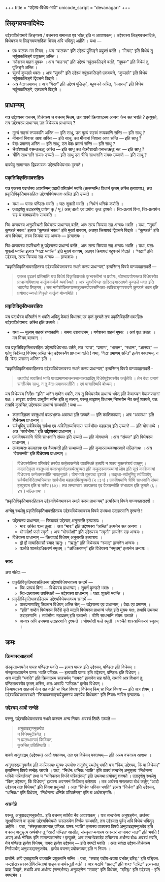 +++
title = "उद्देश्य-विधेय-भावे"
unicode_script = "devanagari"
+++

## लिङ्गवचनादिभेदः
उद्देश्यविधेयभावे लिङ्गस्य / वचनस्य समानता एव भवेत् इति न आवश्यकम् । उद्देश्यस्य लिङ्गवचनादिकं, विधेयस्य च लिङ्गवचनादिकं भिन्नम् अपि भवितुम् अर्हति । यथा —

- एषः बालकः मम मित्रम् । अत्र “बालकः” इति उद्देश्यं पुंलिङ्गे प्रयुक्तं वर्तते । “मित्रम्” इति विधेयं तु नपुंसकलिङ्गे प्रयुक्तम् अस्ति ।
- गणेशस्य वाहनं मूषकः । अत्र “वाहनम्” इति उद्देश्यं नपुंसकलिङ्गे वर्तते, “मूषकः” इति विधेयं तु पुंलिङ्गे अस्ति ।
- सुवर्णं कुण्डले भवतः । अत्र “सुवर्णं” इति उद्देश्यं नपुंसकलिङ्गे एकवचने, “कुण्डले” इति विधेयं नपुंसकलिङ्गे द्विवचने विद्यते ।
- अत्र वेदाः प्रमाणम् । अत्र “वेदाः” इति उद्देश्यं पुंलिङ्गे, बहुवचने अस्ति, “प्रमाणम्” इति विधेयं नपुंसकलिङ्गे, एकवचने विद्यते ।

## प्राधान्यम्
यत्र उद्देश्यस्य वचनम्, विधेयस्य च वचनम् भिन्नम्, तत्र वाक्ये क्रियापदस्य अन्वयः केन सह भवति ? इत्युक्ते, तत्र उद्देश्यस्य प्राधान्यम् उत विधेयस्य प्राधान्यम् ?

- मूल्यं सहस्रं रुप्यकाणि अस्ति — इति साधु, उत मूल्यं सहस्रं रुप्यकाणि सन्ति — इति साधु ?
- मीनानां निवासः आपः अस्ति  — इति साधु, उत मीनानां निवासः आपः सन्ति — इति साधु ?
- वेदाः प्रमाणम् अस्ति  — इति साधु, उत वेदाः प्रमाणं सन्ति — इति साधु ?
- चैत्रवैशाखौ वसन्तऋतुः अस्ति — इति साधु  उत चैत्रवैशाखौ वसन्तऋतुः स्तः — इति साधु ?
- त्रीणि साधनानि संयमः उच्यते — इति साधु उत त्रीणि साधनानि संयमः उच्यन्ते — इति साधु ? 

वाक्येषु सामान्यतः द्विप्रकारकः उद्देश्यविधेयभावः दृश्यते। 

### प्रकृतिविकृतिभावसहितः
यत्र एकस्य पदार्थस्य अपरस्मिन् पदार्थे परिवर्तनं भवति (तत्सम्बन्धि विधानं कृतम् अस्ति इत्याशयः), तत्र प्रकृतिविकृतिभावसहितः उद्देश्यविधेयभावः अस्ति इति उच्यते ।

- यथा —  पामरः पण्डितः भवति । घटः शुक्ली भवति । निर्धनं धनिकं करोति ।
- एतादृशेषु उदाहरणेषु प्रायेण कृ / भू / अस् धातोः एव प्रयोगः कृतः दृश्यते ।  च्वि-प्रत्ययं विना, च्वि-प्रत्ययेन सह च वाक्यप्रयोगः सम्भवति ।


च्वि-प्रत्ययस्य अनुपस्थितौ विधेयस्य प्राधान्यम् वर्तते, अतः तस्य क्रियया सह अन्वयः भवति । यथा, “सुवर्णं कुण्डले भवतः” इत्यत्र “कुण्डले भवतः” इति मुख्यं वाक्यम्, अतएव क्रियापदं द्विवचने विद्यते । “कुण्डले” इति अत्र विधेयम्, तस्य क्रियया सह अन्वयः — इत्याशयः ।

च्वि-प्रत्ययस्य उपस्थितौ तु उद्देश्यस्य प्राधान्यं वर्तते , अतः तस्य क्रियया सह अन्वयः भवति । यथा, घटाः शुक्ली भवन्ति इत्यत्र “घटाः भवन्ति” इति मुख्यं वाक्यम्, अतएव क्रियापदं बहुवचने विद्यते ।  “घटाः” इति उद्देश्यम्, तस्य क्रियया सह अन्वयः — इत्याशयः ।

“प्रकृतिविकृतिभावसहितस्य उद्देश्यविधेयभावस्य स्थले कस्य प्राधान्यम्” इत्यस्मिन् विषये वाग्व्यवहारादर्शे —

> एतच्च दृढतरं प्रतिभाति यत्र विधेयं विकृतिवाचकं कृभ्वस्तीनां च प्रयोगः, च्वेश्चाप्रयोगस्तत्र विधेयस्यैव प्राधान्यविवक्षया कर्तृत्वकर्मत्वे व्यवस्थिते । अत्र सुवर्णपिण्डः खदिराङ्गारसवणे कुण्डले भवत इति भाष्यमेव लिङ्गम् । तत्र नागेशोक्तिरप्यस्मदुक्तस्योपस्तम्भिका-खदिराङ्गारसवणे कुण्डले भवत इति प्रयोगादच्च्यन्ते विकृतेः कर्तृत्वं बोध्यमिति ।

### प्रकृतिविकृतिभावरहितः
यत्र पदार्थस्य परिवर्तनं न भवति अपितु केवलं विधानम् एव कृतं दृश्यते तत्र प्रकृतिविकृतिभावरहितः उद्देश्यविधेयभावः अस्ति इति उच्यते ।

- यथा — मूल्यम् सहस्रं रुप्यकाणि । समयः दशवादनम् । गणेशस्य वाहनं मूषकः ।  अयं वृक्षः उन्नतः । मम मित्रम् बलवान् । 

यत्र  प्रकृतिविकृतिभावरहितः उद्देश्यविधेयभावः वर्तते, तत्र “पात्र”, “प्रमाण”, “भाजन”, “स्थान”, “आस्पद” —‌ एतेषु किञ्चित् विधेयम् अस्ति चेत् उद्देश्यस्यैव प्राधान्यं वर्तते ! यथा, “वेदाः प्रमाणम् सन्ति” इत्येव वक्तव्यम्, न हि “वेदाः प्रमाणम् अस्ति” इति ।

“प्रकृतिविकृतिभावरहितस्य उद्देश्यविधेयभावस्य स्थले कस्य प्राधान्यम्” इत्यस्मिन् विषये वाग्व्यवहारादर्शे -

> तथापीदं व्यवसितं भाति पात्रप्रमाणभाजनस्थानास्पदादिषु विधेयेषूद्देश्यस्यैव कर्तृतेति । तेन वेदाः प्रमाणं सन्तीत्येव साधु, न तु वेदाः प्रमाणमस्तीति । एवं पात्रादिष्वपि बोध्यम् ।

यत्र विधेयस्य निर्देशः “इति” अनेन शब्देन भवति, तत्र तु विधेयस्यैव प्राधान्यं भवेत् इति केषाञ्चन वैयाकरणानां पक्षः । तादृशाः प्रयोगाः प्राचुर्येण सन्ति इति तु सत्यम्, परन्तु तादृशम् विधानम् निश्चयेन नैव कर्तुं शक्यते, यतः तत्रापि कुत्रचित् उद्देश्यस्य प्राधान्यं सम्भवति ! यथा —

- कालादिकृता वस्तुधर्मा वयःप्रभृतयः अवस्था इति उच्यते — इति काशिकायाम् । अत्र “अवस्था” इति **विधेयस्य** प्राधान्यम् ।
- सर्वभूमिषु सर्वविषयेषु सर्वथा एव अविदितव्यभिचाराः सार्वभौमाः महाव्रतम् इति उच्यन्ते — इति योगभाष्ये । अत्र “सार्वभौमाः” इति **उद्देश्यस्य** प्राधान्यम् ।
- एकविषयकाणि त्रीणि साधनानि संयमः इति उच्यते — इति योगभाष्ये । अत्र “संयमः” इति विधेयस्य प्राधान्यम् ।
- लम्बाम्बराः कल्पतरवः एव वैजयन्ती इति सम्भाव्यते — इति कुमारसम्भवव्याख्याने मल्लिनाथः ।  अत्र “वैयजन्ती” इति **विधेयस्य** प्राधान्यम् । 

> विधेयस्येतिना परिच्छेदे तस्यैव कर्तृत्वकर्मत्वे व्यवस्थिते इत्यपि न शक्य मुक्तसंशयं वक्तुम् । कालादिकृता वस्तुधर्मा वयःप्रभृतयोऽवस्थेत्युच्यत इति ककुदस्यावस्थायां लोप इति सूत्रे काशिकायां विधेयस्य कर्मत्वमस्तीति नापहनूयते। योगभाष्ये तूभयथा दृश्यते । तद्यथा-सर्वभूमिषु सर्वविषयेषु सर्वथैवाविदितव्यभिचाराः सार्वभौमा महाव्रतमित्युच्यन्ते (२।३१)। एकविषयाणि त्रीणि साधनानि संयम इत्युच्यत इति च तत्रैव (३४)। तत्र लम्बाम्बराः कल्पतरव एव वैजयन्तीति संभाव्यत इति कुमारे (६।४१ ) मल्लिनाथः ।

“प्रकृतिविकृतिभावरहितस्य उद्देश्यविधेयभावस्य स्थले कस्य प्राधान्यम्” इत्यस्मिन् विषये वाग्व्यवहारादर्शे । 

अन्येषु स्थलेषु प्रकृतिविकृतिभावरहितस्य उद्देश्यविधेयभावस्य विषये उभयथा उदाहरणानि दृश्यन्ते !

- उद्देश्यस्य प्राधान्यम् — क्रियापदं उद्देश्यम् अनुसरति इत्याशयः ।
  - भारः अस्ति पञ्च तुलाः । अत्र “भारः” इति उद्देश्यस्य “अस्ति” इत्यनेन सह अन्वयः ।
  - भोगमोक्षौ फले स्मृतौ । अत्र “भोगमोक्षौ” इति उद्देश्यस्य “स्मृतौ” इत्यनेन सह अन्वयः ।
- विधेयस्य प्राधान्यम् — क्रियापदं विधेयम् अनुसरति इत्याशयः ।
  - द्वौ द्वौ माघादिमासौ स्याद् ऋतुः । “ऋतुः” इति विधेयस्य “स्याद्” इत्यनेन अन्वयः ।
  - पञ्चैते शास्त्रेऽधिकरणं स्मृतम् । “अधिकरणम्” इति विधेयस्य “स्मृतम्” इत्यनेन अन्वयः ।  

### सारः
अत्र संक्षेपः —

- प्रकृतिविकृतिभावसहितस्य उद्देश्यविधेयभावस्य सन्दर्भे —
  - च्वि-प्रत्ययं विना — विधेयस्य प्राधान्यम् । सुवर्णं कुण्डले भवतः ।
  - च्वि-प्रत्ययस्य उपस्थितौ —‌ उद्देश्यस्य प्राधान्यम् । घटाः शुक्ली भवन्ति ।
- प्रकृतिविकृतिभावरहितस्य उद्देश्यविधेयभावस्य सन्दर्भे —
  - पात्रप्रमाणादिषु किञ्चन विधेयम् अस्ति चेत् — उद्देश्यस्य एव प्राधान्यम् । वेदाः एव प्रमाणम् ।
  - “इति” शब्देन विधेयस्य निर्देशे कृते यद्यपि विधेयस्य प्राधान्यं भवेत् इति मुख्यः पक्षः, तथापि उभयथा उदाहरणानि । सार्वभौमाः महाव्रतम् इति उच्यन्ते । त्रीणि साधनानि संयमः उच्यते ।
  - अन्यत्र अपि उभयथा उदाहरणानि दृश्यन्ते । भोगमोक्षौ फले स्मृतौ । पञ्चैते शास्त्राधिकरणं स्मृतम् । 

## क्रमः
### क्रियापदसाहचर्ये
संस्कृताध्ययनेन पामरः पण्डितः भवति — इत्यत्र पामरः इति उद्देश्यम्, पण्डितः इति विधेयम् ।  
संस्कृताध्ययनेन पामरः भवति पण्डितः — इत्यत्रापि पामरः इति उद्देश्यम्, पण्डितः इति विधेयम् ।  
अत्र यद्यपि “भवति” इति क्रियादस्य साहचर्यम् “पामरः” इत्यनेन सह वर्तते, तथापि अत्र विधानं तु पण्डितत्वस्यैव कृतम् अस्ति, अतः अत्रापि “पण्डितः” इत्येव विधेयम् ।  
क्रियापदस्य साहचर्यं केन सह वर्तते सः भिन्नः विषयः ; विधेयम् किम् सः भिन्नः विषयः — इति अत्र ज्ञेयम् । उद्देश्यविधेयभावस्थले “क्रियापदसाहचर्ययुक्तस्य पदस्यैव विधेयता” इति नियमः नास्ति इत्याशयः ।

### उद्देश्यम् आदौ सन्देहे
परन्तु, उद्देश्यविधेयभावस्य स्थले कश्चन अन्य नियमः अवश्यं शिष्टैः उच्यते —

> अनुवादद्यमनुक्त्वैव  
> न विधेयमुदीरयेत् ।  
> न ह्यलब्धास्पदं किञ्चित्  
> कुत्रचित् प्रतितिष्ठति ॥

वाक्ये अनुवाद्यम् (उद्देश्यम्) आदौ वक्तव्यम्, ततः एव विधेयम् वक्तव्यम्— इति अस्य वचनस्य आशयः । 

अनुवादद्यमनुक्त्वैव इति कारिकायाः मुख्यः उपयोगः तादृशेषु स्थलेषु भवति यत्र  “किम् उद्देश्यम्, किं वा विधेयम्” इत्यस्मिन् विषये सन्देहः जायते । यथा, “निर्धनः धनिकः भवति” इति वाक्यं सन्दर्भम् अनुसृत्य “निर्धनस्य धनिके परिवर्तनम्” तथा च “धनिकस्य निर्धने परिवर्तनम्” इति उभयथा प्रयोक्तुं शक्यते । एतादृशेषु स्थलेषु “किम् उद्देश्यम्, किं विधेयम्” इत्यस्य अवगमनं किञ्चित् क्लेशाय । तत्र अर्थस्य सरलतया बोधं कर्तुम् “आदौ उद्देश्यम् ततः विधेयम्” इति नियमः प्रयुज्यते । अतः “निर्धनः धनिकः भवति” इत्यत्र “निर्धनः” इति उद्देश्यम्, “धनिकः” इति विधेयम्, “निर्धनस्य धनिके परिवर्तनम्” इति च अर्थसङ्गतिः ।  

#### असन्देहे
परन्तु, अनुवादद्यमनुक्त्वैव.. इति वचनम् सर्वथैव नैव आवश्यकम् । यत्र सन्दर्भस्य अनुषङ्गेन, अर्थस्य सूक्ष्मचिन्तनं वा कृत्वा उद्देश्यविधेययोः सरलरूपेण निर्णयः सम्भवति, तत्र उद्देश्यात् पूर्वम् अपि विधेयं भवितुम् अर्हति । यथा,  “संस्कृताध्ययनात् पण्डितः पामरः भवति” इत्यस्य वाक्यस्य विषये अनुवादद्यमनुक्त्वैव इति वचनम् अनुसृत्य अर्थबोधः तु “आदौ पण्डितः आसीत्, संस्कृताध्ययास्य अनन्तरं सः पामरः जातः” इति भवति ! अयम् अर्थः नोचितः इति सामान्यज्ञानमेव ! इत्युक्ते, अत्र सन्दर्भवशादेव उचितस्य अर्थस्य बोधः अवश्यं भवति, येन पण्डितः इत्येव विधेयम्, पामरः इत्येव उद्देश्यम् — इति स्पष्टी भवति । अतः सर्वदा उद्देश्य-विधेयस्य निर्णयार्थम् अनुवादद्यमनुक्त्वैव.. इत्येव वचनम् प्रयोक्तव्यम् इति न नियमः ।

प्राचीनैः अपि एतादृशानि वाक्यानि प्रयुक्तानि सन्ति । यथा, “सम्राट् यदीय-दयया प्रभवेत् दरिद्रः” इति पङ्क्तिः चन्द्रशेखरसरस्वतीविरचितायां शङ्कराचार्यस्तुतौ वर्तते । अत्र यद्यपि “सम्राट्” इति शब्दः “दरिद्रः” इत्यस्मात् प्राक् विद्यते, तथापि अत्र अर्थस्य (सन्दर्भस्य) अनुषङ्गेन “सम्राट्” इति विधेयम्, “दरिद्रः” इति उद्देश्यम् - इति स्पष्टमेव ।


